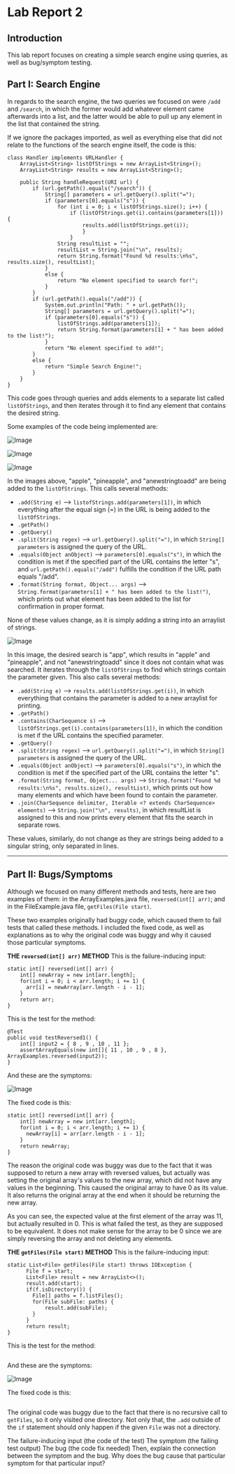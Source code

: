 # Lab Report 2
## Introduction
This lab report focuses on creating a simple search engine using queries, as well as bug/symptom testing.




## Part I: Search Engine 
In regards to the search engine, the two queries we focused on were `/add` and `/search`, in which the former would add whatever element came afterwards into a list, and the latter would be able to pull up any element in the list that contained the string. 

If we ignore the packages imported, as well as everything else that did not relate to the functions of the search engine itself, the code is this:
```
class Handler implements URLHandler {
    ArrayList<String> listOfStrings = new ArrayList<String>();
    ArrayList<String> results = new ArrayList<String>();

    public String handleRequest(URI url) {
        if (url.getPath().equals("/search")) {
            String[] parameters = url.getQuery().split("=");
            if (parameters[0].equals("s")) {
                for (int i = 0; i < listOfStrings.size(); i++) {
                    if (listOfStrings.get(i).contains(parameters[1])) {
                        results.add(listOfStrings.get(i));
                        }
                    }
                String resultList = "";
                resultList = String.join("\n", results);
                return String.format("Found %d results:\n%s", results.size(), resultList); 
            }
            else {
                return "No element specified to search for!";
            }
        }
        if (url.getPath().equals("/add")) {
            System.out.println("Path: " + url.getPath());
            String[] parameters = url.getQuery().split("=");
            if (parameters[0].equals("s")) {
                listOfStrings.add(parameters[1]);
                return String.format(parameters[1] + " has been added to the list!");
            }
            return "No element specified to add!";
        }
        else {
            return "Simple Search Engine!";
        }
    }
}
```
This code goes through queries and adds elements to a separate list called `listOfStrings`, and then iterates through it to find any element that contains the desired string.


Some examples of the code being implemented are:

![Image](Screenshot9.png)

![Image](Screenshot10.png)

![Image](Screenshot11.png)

In the images above, "apple", "pineapple", and "anewstringtoadd" are being added to the `listOfStrings`. This calls several methods: 
* `.add(String e)` --> `listofStrings.add(parameters[1])`, in which everything after the equal sign (=) in the URL is being added to the `listOfStrings`.
* `.getPath()`
* `.getQuery()`
* `.split(String regex)` --> `url.getQuery().split("=")`, in which `String[] parameters` is assigned the query of the URL.
* `.equals(Object anObject)` --> `parameters[0].equals("s")`, in which the condition is met if the specified part of the URL contains the letter "s", and `url.getPath().equals("/add")` fulfills the condition if the URL path equals "/add".
* `.format(String format, Object... args)` --> `String.format(parameters[1] + " has been added to the list!")`, which prints out what element has been added to the list for confirmation in proper format.

None of these values change, as it is simply adding a string into an arraylist of strings. 

![Image](Screenshot12.png)

In this image, the desired search is "app", which results in "apple" and "pineapple", and not "anewstringtoadd" since it does not contain what was searched. It iterates through the `listOfStrings` to find which strings contain the parameter given. This also calls several methods: 
* `.add(String e)` --> `results.add(listOfStrings.get(i))`, in which everything that contains the parameter is added to a new arraylist for printing.
* `.getPath()`
* `.contains(CharSequence s)` --> `listOfStrings.get(i).contains(parameters[1])`, in which the condition is met if the URL contains the specified parameter.
* `.getQuery()`
* `.split(String regex)` --> `url.getQuery().split("=")`, in which `String[] parameters` is assigned the query of the URL.
* `.equals(Object anObject)` --> `parameters[0].equals("s")`, in which the condition is met if the specified part of the URL contains the letter "s". 
* `.format(String format, Object... args)` --> `String.format("Found %d results:\n%s", results.size(), resultList)`, which prints out how many elements and which have been found to contain the parameter. 
* `.join(CharSequence delimiter, Iterable <? extends CharSequence> elements)` --> `String.join("\n", results)`, in which resultList is assigned to this and now prints every element that fits the search in separate rows.

These values, similarly, do not change as they are strings being added to a singular string, only separated in lines.

***

## Part II: Bugs/Symptoms 
Although we focused on many different methods and tests, here are two examples of them: in the ArrayExamples.java file, `reversed(int[] arr)`; and in the FileExample.java file, `getFiles(File start)`. 

These two examples originally had buggy code, which caused them to fail tests that called these methods. I included the fixed code, as well as explanations as to why the original code was buggy and why it caused those particular symptoms.

**THE `reversed(int[] arr)` METHOD**
This is the failure-inducing input:
```
static int[] reversed(int[] arr) {
    int[] newArray = new int[arr.length];
    for(int i = 0; i < arr.length; i += 1) {
      arr[i] = newArray[arr.length - i - 1];
    }
    return arr;
}
```
This is the test for the method:
```
@Test
public void testReversed1() {
    int[] input2 = { 8 , 9 , 10 , 11 };
    assertArrayEquals(new int[]{ 11 , 10 , 9 , 8 }, ArrayExamples.reversed(input2));
}
```
And these are the symptoms:

![Image](Screenshot13.png)

The fixed code is this:
```
static int[] reversed(int[] arr) {
    int[] newArray = new int[arr.length];
    for(int i = 0; i < arr.length; i += 1) {
      newArray[i] = arr[arr.length - i - 1];
    }
    return newArray;
}
```
The reason the original code was buggy was due to the fact that it was supposed to return a new array with reversed values, but actually was setting the original array's values to the new array, which did not have any values in the beginning. This caused the original array to have 0 as its value. It also returns the original array at the end when it should be returning the new array. 

As you can see, the expected value at the first element of the array was 11, but actually resulted in 0. This is what failed the test, as they are supposed to be equivalent. It does not make sense for the array to be 0 since we are simply reversing the array and not deleting any elements. 

**THE `getFiles(File start)` METHOD**
This is the failure-inducing input:
```
static List<File> getFiles(File start) throws IOException {
	  File f = start;
	  List<File> result = new ArrayList<>();
	  result.add(start);
	  if(f.isDirectory()) {
        File[] paths = f.listFiles();
        for(File subFile: paths) {
            result.add(subFile);
        } 
	  }
	  return result;
}
```
This is the test for the method:
```

```
And these are the symptoms:

![Image]()

The fixed code is this:
```

```
The original code was buggy due to the fact that there is no recursive call to `getFiles`, so it only visited one directory. Not only that, the `.add` outside of the `if` statement should only happen if the given `File` was not a directory. 





The failure-inducing input (the code of the test)
The symptom (the failing test output)
The bug (the code fix needed)
Then, explain the connection between the symptom and the bug. Why does the bug cause that particular symptom for that particular input?